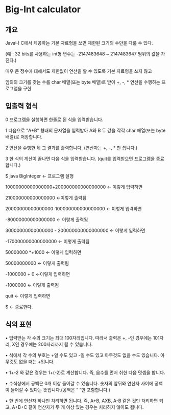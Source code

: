 # Big-Int calculator

## 개요
Java나 C에서 제공하는 기본 자료형을 쓰면 제한된 크기의 수만을 다룰 수 있다.

(예 : 32 bits를 사용하는 int형 변수는 -2147483648 ~ 2147483647 범위의 값을 가진다.)

매우 큰 정수에 대해서도 제한없이 연산을 할 수 있도록 기본 자료형을 쓰지 않고 

임의의 크기를 갖는 수를 char 배열(또는 byte 배열)로 받아 +, -, * 연산을 수행하는 프로그램을 구현

## 입출력 형식

0 프로그램을 실행하면 한줄로 된 식을 입력받습니다.

1 다음으로 "A+B" 형태의 문자열을 입력받아 A와 B 두 값을 각각 char 배열(또는 byte 배열)로 저장합니다.

2 연산을 수행한 뒤 그 결과를 출력합니다. (연산자는 +, -, * 만 씁니다.)

3 한 식의 계산이 끝나면 다음 식을 입력받습니다. (quit를 입력받으면 프로그램을 종료합니다.)


$ java BigInteger 	 ← 프로그램 실행

10000000000000000+200000000000000000 ← 이렇게 입력하면

210000000000000000 	 ←이렇게 출력됨


20000000000000000-100000000000000000 ← 이렇게 입력하면

-80000000000000000 	 ← 이렇게 출력됨


30000000000000000 - 200000000000000000 ← 이렇게 입력하면

-170000000000000000 	 ← 이렇게 출력됨


50000000 *+1000 ← 이렇게 입력하면

50000000000 	 ← 이렇게 출력됨

-1000000 + 0 	←이렇게 입력하면

-1000000 	 	 ← 이렇게 출력됨


quit 	 ← 이렇게 입력하면

$ 		 ← 종료한다.


## 식의 표현

• 입력받는 각 수의 크기는 최대 100자리입니다. 따라서 출력은 +, -인 경우에는 101자리, X인 경우에는 200자리까지 될 수 있습니다.

• 식에서 각 수의 부호는 +일 수도 있고 -일 수도 있고 아무것도 없을 수도 있습니다. 아무것도 없을 때는 +입니다.

• 1+-2 와 같은 경우는 1+(-2)로 계산합니다. 즉, 음수를 먼저 취한 다음 덧셈을 합니다.

• 수식상에서 공백은 0개 이상 들어갈 수 있습니다. 숫자의 앞뒤와 연산자 사이에 공백이 들어갈 수 있다는 뜻입니다.(공백은 “ ”만 포함합니다.)

• 한 번에 연산자 하나만 처리하면 됩니다. 즉, A+B, AXB, A-B 같은 것만 처리하면 되고, A+B+C 같이 연산자가 두 개 이상 있는 경우는 처리하지 않아도 됩니다.
